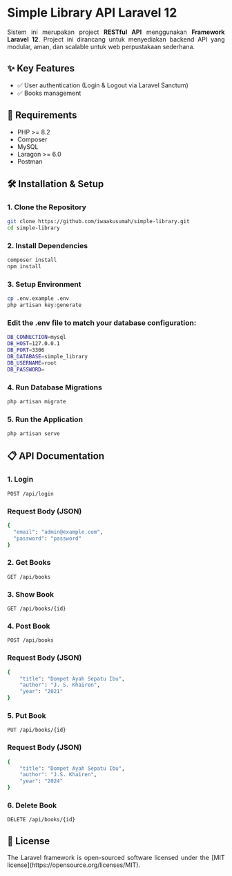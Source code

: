 # Simple Library API Laravel 12

<p style="text-align: justify;">
Sistem ini merupakan project <strong>RESTful API</strong> menggunakan <strong>Framework Laravel 12</strong>. Project ini dirancang untuk menyediakan backend API yang modular, aman, dan scalable untuk web perpustakaan sederhana.
</p>

## ✨ Key Features

- ✅ User authentication (Login & Logout via Laravel Sanctum)
- ✅ Books management

## 🚀 Requirements

- PHP >= 8.2
- Composer
- MySQL
- Laragon >= 6.0
- Postman

## 🛠️ Installation & Setup

### 1. Clone the Repository
```bash
git clone https://github.com/iwaakusumah/simple-library.git
cd simple-library
```

### 2. Install Dependencies
```bash
composer install
npm install
```

### 3. Setup Environment
```bash
cp .env.example .env
php artisan key:generate
```

### Edit the .env file to match your database configuration:
```bash
DB_CONNECTION=mysql
DB_HOST=127.0.0.1
DB_PORT=3306
DB_DATABASE=simple_library
DB_USERNAME=root
DB_PASSWORD=
```

### 4. Run Database Migrations
```bash
php artisan migrate
```

### 5. Run the Application
```bash
php artisan serve
```

## 📋 API Documentation

### 1. Login
```http
POST /api/login
```

### Request Body (JSON)
```bash
{
  "email": "admin@example.com",
  "password": "password"
}
```

### 2. Get Books
```http
GET /api/books
```

### 3. Show Book
```http
GET /api/books/{id}
```

### 4. Post Book
```http
POST /api/books
```

### Request Body (JSON)
```bash
{
    "title": "Dompet Ayah Sepatu Ibu",
    "author": "J. S. Khairen",
    "year": "2021"
}
```

### 5. Put Book
```http
PUT /api/books/{id}
```

### Request Body (JSON)
```bash
{
    "title": "Dompet Ayah Sepatu Ibu",
    "author": "J.S. Khairen",
    "year": "2024"
}
```

### 6. Delete Book
```http
DELETE /api/books/{id}
```

## 📄 License
<p style="text-align: justify;">
The Laravel framework is open-sourced software licensed under the [MIT license](https://opensource.org/licenses/MIT).
</p>